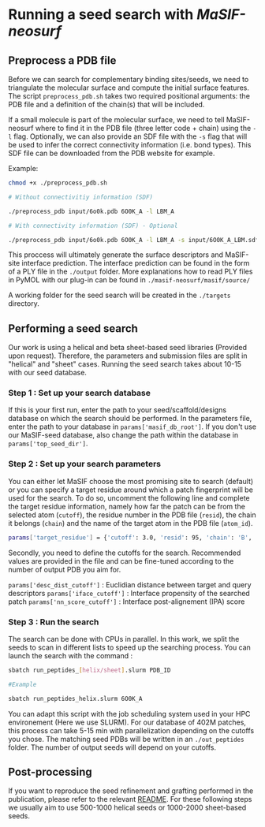 # Running a seed search with _MaSIF-neosurf_

## Preprocess a PDB file

Before we can search for complementary binding sites/seeds, we need to triangulate the molecular surface and compute the initial surface features. The script `preprocess_pdb.sh` takes two required positional arguments: the PDB file and a definition of the chain(s) that will be included.

If a small molecule is part of the molecular surface, we need to tell MaSIF-neosurf where to find it in the PDB file (three letter code + chain) using the `-l` flag. Optionally, we can also provide an SDF file with the `-s` flag that will be used to infer the correct connectivity information (i.e. bond types). This SDF file can be downloaded from the PDB website for example.

Example:
```bash
chmod +x ./preprocess_pdb.sh

# Without connectivitiy information (SDF)

./preprocess_pdb input/6o0k.pdb 6O0K_A -l LBM_A

# With connectivity information (SDF) - Optional

./preprocess_pdb input/6o0k.pdb 6O0K_A -l LBM_A -s input/6O0K_A_LBM.sdf
```

This proccess will ultimately generate the surface descriptors and MaSIF-site interface prediction. The interface prediction can be found in the form of a PLY file in the `./output` folder. More explanations how to read PLY files in PyMOL with our plug-in can be found in `./masif-neosurf/masif/source/`

A working folder for the seed search will be created in the `./targets` directory.

## Performing a seed search

Our work is using a helical and beta sheet-based seed libraries (Provided upon request). Therefore, the parameters and submission files are split in "helical" and "sheet" cases. Running the seed search takes about 10-15 with our seed database.

### Step 1 : Set up your search database

If this is your first run, enter the path to your seed/scaffold/designs database on which the search should be performed. In the parameters file, enter the path to your database in `params['masif_db_root']`. If you don't use our MaSIF-seed database, also change the path within the database in `params['top_seed_dir']`.

### Step 2 : Set up your search parameters

You can either let MaSIF choose the most promising site to search (default) or you can specify a target residue around which a patch fingerprint will be used for the search.
To do so, uncomment the following line and complete the target residue information, namely how far the patch can be from the selected atom (`cutoff`), the residue number in the PDB file (`resid`), the chain it belongs (`chain`) and the name of the target atom in the PDB file (`atom_id`).

```bash
params['target_residue'] = {'cutoff': 3.0, 'resid': 95, 'chain': 'B', 'atom_id': 'OD1'}
```

Secondly, you need to define the cutoffs for the search. Recommended values are provided in the file and can be fine-tuned according to the number of output PDB you aim for.

`params['desc_dist_cutoff']` : Euclidian distance between target and query descriptors
`params['iface_cutoff']` : Interface propensity of the searched patch
`params['nn_score_cutoff']` : Interface post-alignement (IPA) score

### Step 3 : Run the search

The search can be done with CPUs in parallel. In this work, we split the seeds to scan in different lists to speed up the searching process. You can launch the search with the command :

```bash
sbatch run_peptides_[helix/sheet].slurm PDB_ID

#Example

sbatch run_peptides_helix.slurm 6O0K_A
```

You can adapt this script with the job scheduling system used in your HPC environement (Here we use SLURM). For our database of 402M patches, this process can take 5-15 min with parallelization depending on the cutoffs you chose. The matching seed PDBs will be written in an `./out_peptides` folder. The number of output seeds will depend on your cutoffs.

## Post-processing

If you want to reproduce the seed refinement and grafting performed in the publication, please refer to the relevant [README](rosetta_scripts/README.md). For these following steps we usually aim to use 500-1000 helical seeds or 1000-2000 sheet-based seeds. 
